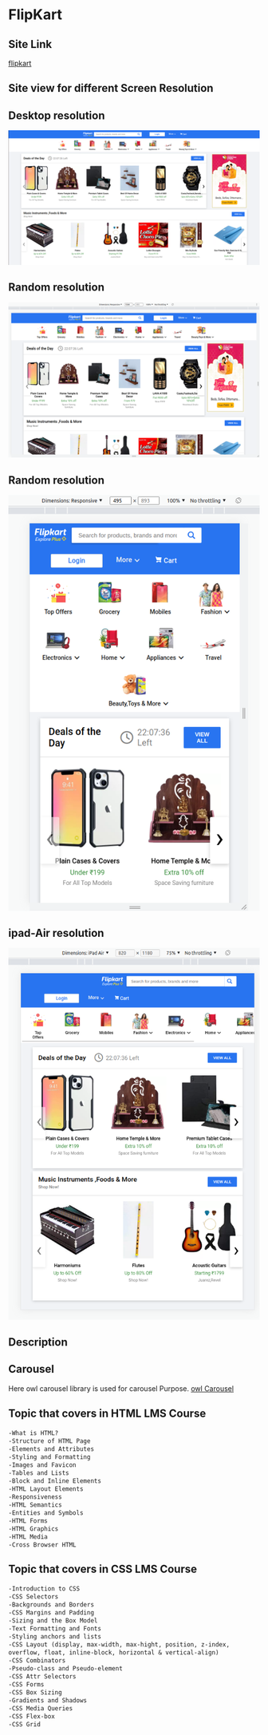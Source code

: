 # FlipKart

## Site Link

[flipkart](https://jupinlathiya.github.io/Flipkart-UI/)

## Site view for different Screen Resolution

## Desktop resolution

!["desktop"](./images/desktop.png)

## Random resolution

!["random2"](./images/random2.png)

## Random resolution

!["random"](./images/random.png)

## ipad-Air resolution

!["ipad-air](./images/ipad-air.png)

## Description

## Carousel

Here owl carousel library is used for carousel Purpose.
[owl Carousel](https://owlcarousel2.github.io/OwlCarousel2/)

## Topic that covers in HTML LMS Course

    -What is HTML?
    -Structure of HTML Page
    -Elements and Attributes
    -Styling and Formatting
    -Images and Favicon
    -Tables and Lists
    -Block and Inline Elements
    -HTML Layout Elements
    -Responsiveness
    -HTML Semantics
    -Entities and Symbols
    -HTML Forms
    -HTML Graphics
    -HTML Media
    -Cross Browser HTML

## Topic that covers in CSS LMS Course

    -Introduction to CSS
    -CSS Selectors
    -Backgrounds and Borders
    -CSS Margins and Padding
    -Sizing and the Box Model
    -Text Formatting and Fonts
    -Styling anchors and lists
    -CSS Layout (display, max-width, max-hight, position, z-index, overflow, float, inline-block, horizontal & vertical-align)
    -CSS Combinators
    -Pseudo-class and Pseudo-element
    -CSS Attr Selectors
    -CSS Forms
    -CSS Box Sizing
    -Gradients and Shadows
    -CSS Media Queries
    -CSS Flex-box
    -CSS Grid
